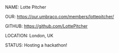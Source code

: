 NAME: Lotte Pitcher

OUR: https://our.umbraco.com/members/lottepitcher/

GITHUB: https://github.com/LottePitcher

LOCATION: London, UK

STATUS: Hosting a hackathon!
